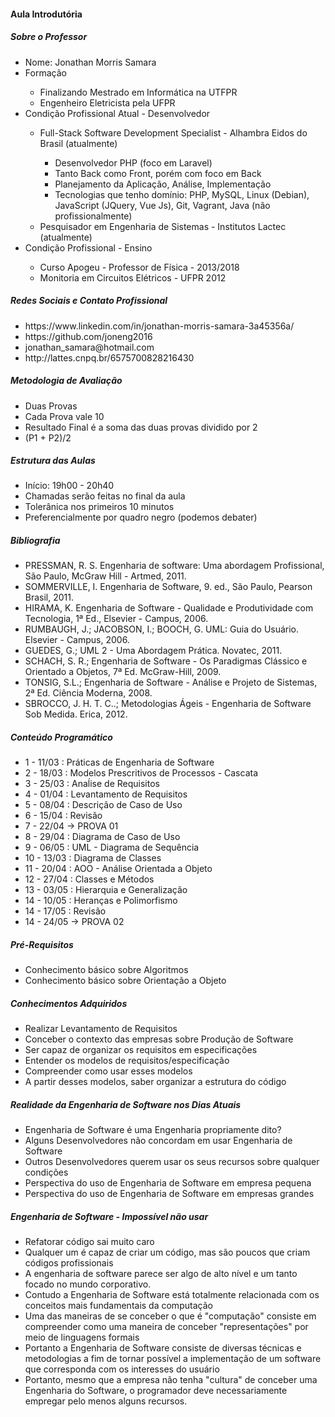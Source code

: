 <h4>Aula Introdutória</h4>
<h5>Sobre o Professor</h5>
<ul>
	<li>Nome: Jonathan Morris Samara</li>
	<li>Formação</li>
	<ul>
		<li>Finalizando Mestrado em Informática na UTFPR</li>
		<li>Engenheiro Eletricista pela UFPR</li>
	</ul>
	<li>Condição Profissional Atual - Desenvolvedor</li>
	<ul>
		<li>Full-Stack Software Development Specialist - Alhambra Eidos do Brasil (atualmente)</li>
		<ul>
			<li>Desenvolvedor PHP (foco em Laravel)</li>
			<li>Tanto Back como Front, porém com foco em Back</li>
			<li>Planejamento da Aplicação, Análise, Implementação</li>
			<li>Tecnologias que tenho domínio: PHP, MySQL, Linux (Debian), JavaScript (JQuery, Vue Js), Git, Vagrant, Java (não profissionalmente)</li>
		</ul>
		<li>
			Pesquisador em Engenharia de Sistemas - Institutos Lactec (atualmente)
		</li>
	</ul>	
	<li>Condição Profissional - Ensino</li>
	<ul>
		<li>Curso Apogeu - Professor de Física - 2013/2018</li>
		<li>Monitoria em Circuitos Elétricos - UFPR 2012</li>
	</ul>		
</ul>
<h5>Redes Sociais e Contato Profissional</h5>
<ul>
	<li>
		https://www.linkedin.com/in/jonathan-morris-samara-3a45356a/
	</li>
	<li>
		https://github.com/joneng2016
	</li>
	<li>
		jonathan_samara@hotmail.com
	</li>
	<li>
		 http://lattes.cnpq.br/6575700828216430
	</li>
</ul>

<h5>Metodologia de Avaliação</h5>
<ul>
	<li> Duas Provas</li>
	<li> Cada Prova vale 10</li>
	<li> Resultado Final é a soma das duas provas dividido por 2</li>
	<li> (P1 + P2)/2 </li>
</ul>

<h5>Estrutura das Aulas</h5>
<ul>
	<li>Início: 19h00 - 20h40</li>
	<li>Chamadas serão feitas no final da aula</li>
	<li>Tolerânica nos primeiros 10 minutos</li>
	<li>Preferencialmente por quadro negro (podemos debater)</li>				
</ul>

<h5>Bibliografia</h5>
<ul>
	<li>
		PRESSMAN, R. S. Engenharia de software: Uma abordagem Profissional, São Paulo, McGraw Hill - Artmed, 2011.
	</li>
	<li>
		SOMMERVILLE, I. Engenharia de Software, 9. ed., São Paulo, Pearson Brasil, 2011.
	</li>
	<li>
		HIRAMA, K. Engenharia de Software - Qualidade e Produtividade com Tecnologia, 1ª Ed., Elsevier - Campus, 2006.
	</li>
	<li>
		RUMBAUGH, J.; JACOBSON, I.; BOOCH, G. UML: Guia do Usuário. Elsevier - Campus, 2006.
	</li>
	<li>
		GUEDES, G.; UML 2 - Uma Abordagem Prática. Novatec, 2011.
	</li>
	<li>
		SCHACH, S. R.; Engenharia de Software - Os Paradigmas Clássico e Orientado a Objetos, 7ª Ed. McGraw-Hill, 2009.
	</li>
	<li>
		TONSIG, S.L.; Engenharia de Software - Análise e Projeto de Sistemas, 2ª Ed. Ciência Moderna, 2008.
	</li>
	<li>
		SBROCCO, J. H. T. C..; Metodologias Ágeis - Engenharia de Software Sob Medida. Erica, 2012.
	</li>
</ul>

<h5>Conteúdo Programático</h5>
<ul>
	<li>1 - 11/03 : Práticas de Engenharia de Software</li>
	<li>2 - 18/03 : Modelos Prescritivos de Processos - Cascata</li>
	<li>3 - 25/03 : Anaĺise  de Requisitos</li>
	<li>4 - 01/04 : Levantamento de Requisitos</li>
	<li>5 - 08/04 : Descrição de Caso de Uso</li>
	<li>6 - 15/04 : Revisão </li>
	<li>7 - 22/04 -> PROVA 01</li>						
	<li>8 - 29/04 : Diagrama de Caso de Uso </li>
	<li>9 - 06/05 : UML - Diagrama de Sequência</li>
	<li>10 - 13/03 : Diagrama de Classes </li>
	<li>11 - 20/04 : AOO - Análise Orientada a Objeto</li>
	<li>12 - 27/04 : Classes e Métodos</li>
	<li>13 - 03/05 : Hierarquia e Generalização</li>
	<li>14 - 10/05 : Heranças e Polimorfismo</li>
	<li>14 - 17/05 : Revisão </li>
	<li>14 - 24/05 -> PROVA 02</li>			
</ul>

<h5>Pré-Requisitos</h5>
<ul>
	<li>Conhecimento básico sobre Algoritmos</li>
	<li>Conhecimento básico sobre Orientação a Objeto</li>
</ul>

<h5>Conhecimentos Adquiridos</h5>
<ul>
	<li>Realizar Levantamento de Requisitos</li>
	<li>Conceber o contexto das empresas sobre Produção de Software</li>
	<li>Ser capaz de organizar os requisitos em especificações</li>
	<li>Entender os modelos de requisitos/especificação</li>
	<li>Compreender como usar esses modelos</li>
	<li>A partir desses modelos, saber organizar a estrutura do código</li>	
</ul>

<h5>Realidade da Engenharia de Software nos Dias Atuais</h5>
<ul>
	<li>Engenharia de Software é uma Engenharia propriamente dito?</li>
	<li>Alguns Desenvolvedores não concordam em usar Engenharia de Software</li>
	<li>Outros Desenvolvedores querem usar os seus recursos sobre qualquer condições</li>
	<li>Perspectiva do uso de Engenharia de Software em empresa pequena</li>
	<li>Perspectiva do uso de Engenharia de Software em empresas grandes</li>	
</ul>


<h5>Engenharia de Software - Impossível não usar</h5>
<ul>
	<li>Refatorar código sai muito caro</li>
	<li>Qualquer um é capaz de criar um código, mas são poucos que criam códigos profissionais</li>
	<li>A engenharia de software parece ser algo de alto nível e um tanto focado no mundo corporativo.</li>
	<li>Contudo a Engenharia de Software está totalmente relacionada com os conceitos mais fundamentais da computação</li>
	<li>Uma das maneiras de se conceber o que é "computação" consiste em compreender como uma maneira de conceber "representações" por meio de linguagens formais</li>
	<li>Portanto a Engenharia de Software consiste de diversas técnicas e metodologias a fim de tornar possível a implementação de um software que corresponda com os interesses do usuário</li>
	<li>Portanto, mesmo que a empresa não tenha "cultura" de conceber uma Engenharia do Software, o programador deve necessariamente empregar pelo menos alguns recursos.</li>
</ul>